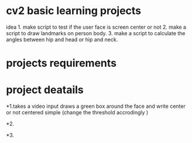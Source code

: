 # cv2 basic learning projects

idea
    1. make script to test if the user face is screen center or not
    2. make a script to draw landmarks on person body.
    3. make a script to calculate the angles between hip and head or hip and neck.


# projects requirements 





# project deatails

*1.takes a video input draws a green box around the face and write center or not centered simple (change the threshold accrodingly )

*2.

*3.